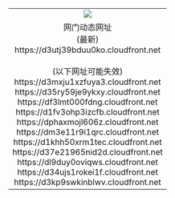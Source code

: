 ﻿<table>
  <tr></tr>
  <tr><td colspan=2 align=center><img src="https://d3utj39bduu0ko.cloudfront.net/Up/oGate.jpg" /></td></tr>
  <tr><td colspan=2 align=center>网门动态网址<br/>(最新)
<br>https://d3utj39bduu0ko.cloudfront.net
<br/><br/>(以下网址可能失效)
<br>https://d3mxju1xzfuya3.cloudfront.net
<br>https://d35ry59je9ykxy.cloudfront.net
<br>https://df3lmt000fdng.cloudfront.net
<br>https://d1fv3ohp3izcfb.cloudfront.net
<br>https://dphaxmojl606z.cloudfront.net
<br>https://dm3e11r9i1qrc.cloudfront.net
<br>https://d1khh50xrm1tec.cloudfront.net
<br>https://d37e21965nid2d.cloudfront.net
<br>https://dl9duy0oviqws.cloudfront.net
<br>https://d34ujs1rokei1f.cloudfront.net
<br>https://d3kp9swkinblwv.cloudfront.net
    </td>
  </tr>
</table>
